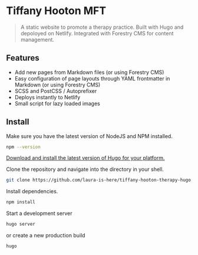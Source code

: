 # Tiffany Hooton MFT

> A static website to promote a therapy practice. Built with Hugo and depoloyed on Netlify. Integrated with Forestry CMS for content management.

## Features

- Add new pages from Markdown files (or using Forestry CMS)
- Easy configuration of page layouts through YAML frontmatter in Markdown (or using Forestry CMS)
- SCSS and PostCSS / Autoprefixer
- Deploys instantly to Netlify
- Small script for lazy loaded images

## Install

Make sure you have the latest version of NodeJS and NPM installed.
```bash
npm --version
```
  
[Download and install the latest version of Hugo for your platform.](https://gohugo.io/getting-started/installing)

Clone the repository and navigate into the directory in your shell.

```bash
git clone https://github.com/laura-is-here/tiffany-hooton-therapy-hugo.git && cd tiffany-hooton-therapy-hugo
```

Install dependencies.

```bash
npm install
```

Start a development server

```bash
hugo server
```

or create a new production build

```bash
hugo
```

